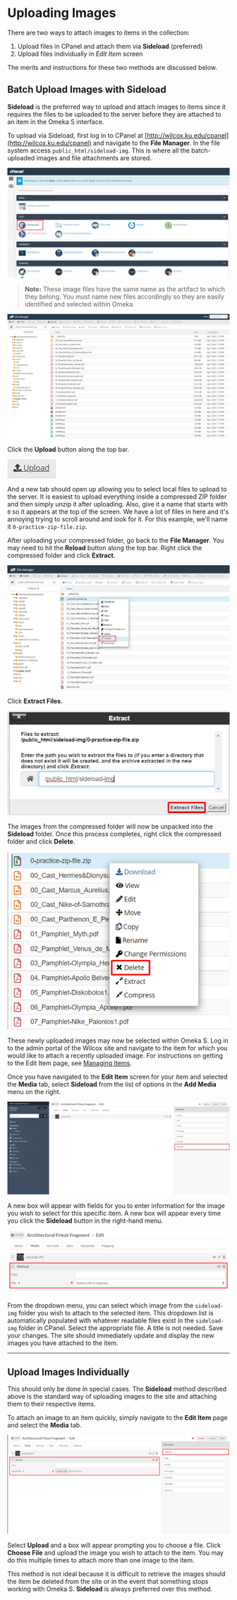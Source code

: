 # Uploading Images

There are two ways to attach images to items in the collection:
1. Upload files in CPanel and attach them via **Sideload** (preferred)
2. Upload files individually in *Edit Item* screen

The merits and instructions for these two methods are discussed below.

## Batch Upload Images with Sideload

**Sideload** is the preferred way to upload and attach images to items since it requires the files to be uploaded to the server before they are attached to an item in the Omeka S interface. 

To upload via Sideload, first log in to CPanel at [http://wilcox.ku.edu/cpanel](http://wilcox.ku.edu/cpanel) and navigate to the **File Manager**. In the file system access `public_html/sideload-img`. This is where all the batch-uploaded images and file attachments are stored.

![](../img/file_manager.png)

> **Note:** These image files have the same name as the artifact to which they belong. You must name new files accordingly so they are easily identified and selected within Omeka.

![](../img/sideload_files.png)

Click the **Upload** button along the top bar. 

![](../img/upload.png)

And a new tab should open up allowing you to select local files to upload to the server. It is easiest to upload everything inside a compressed ZIP folder and then simply unzip it after uploading. Also, give it a name that starts with `0` so it appears at the top of the screen. We have a lot of files in here and it's annoying trying to scroll around and look for it. For this example, we'll name it `0-practice-zip-file.zip`.

After uploading your compressed folder, go back to the **File Manager**. You may need to hit the **Reload** button along the top bar. Right click the compressed folder and click **Extract**.

![](../img/extract.png)

Click **Extract Files**.

![](../img/extract_files.png)

The images from the compressed folder will now be unpacked into the **Sideload** folder. Once this process completes, right click the compressed folder and click **Delete**. 

![](../img/delete_zip.png)

These newly uploaded images may now be selected within Omeka S. Log in to the admin portal of the Wilcox site and navigate to the item for which you would like to attach a recently uploaded image. For instructions on getting to the Edit Item page, see [Managing Items](managing_items.md).

Once you have navigated to the **Edit Item** screen for your item and selected the **Media** tab, select **Sideload** from the list of options in the **Add Media** menu on the right. 

![](../img/edit_item_sideload.png)

A new box will appear with fields for you to enter information for the image you wish to select for this specific item. A new box will appear every time you click the **Sideload** button in the right-hand menu.

![](../img/edit_item_sideload_2.png)

From the dropdown menu, you can select which image from the `sideload-img` folder you wish to attach to the selected item. This dropdown list is automatically populated with whatever readable files exist in the `sideload-img` folder in CPanel. Select the appropriate file. A title is not needed. Save your changes. The site should immediately update and display the new images you have attached to the item.

---

## Upload Images Individually

This should only be done in special cases. The **Sideload** method described above is the standard way of uploading images to the site and attaching them to their respective items.

To attach an image to an item quickly, simply navigate to the **Edit Item** page and select the **Media** tab. 

![](../img/upload_bad.png)

Select **Upload** and a box will appear prompting you to choose a file. Click **Choose File** and upload the image you wish to attach to the item. You may do this multiple times to attach more than one image to the item. 

This method is not ideal because it is difficult to retrieve the images should the item be deleted from the site or in the event that something stops working with Omeka S. **Sideload** is always preferred over this method.